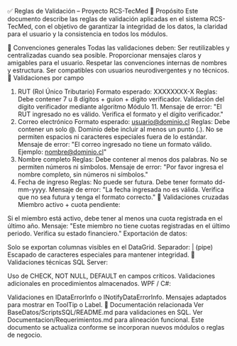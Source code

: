 ✅ Reglas de Validación – Proyecto RCS-TecMed
🎯 Propósito
Este documento describe las reglas de validación aplicadas en el sistema RCS-TecMed, con el objetivo de garantizar la integridad de los datos, la claridad para el usuario y la consistencia en todos los módulos.

📌 Convenciones generales
Todas las validaciones deben:
Ser reutilizables y centralizadas cuando sea posible.
Proporcionar mensajes claros y amigables para el usuario.
Respetar las convenciones internas de nombres y estructura.
Ser compatibles con usuarios neurodivergentes y no técnicos.
🧪 Validaciones por campo
1. RUT (Rol Único Tributario)
Formato esperado: XXXXXXXX-X
Reglas:
Debe contener 7 u 8 dígitos + guion + dígito verificador.
Validación del dígito verificador mediante algoritmo Módulo 11.
Mensaje de error:
"El RUT ingresado no es válido. Verifica el formato y el dígito verificador."
2. Correo electrónico
Formato esperado: usuario@dominio.cl
Reglas:
Debe contener un solo @.
Dominio debe incluir al menos un punto (.).
No se permiten espacios ni caracteres especiales fuera de lo estándar.
Mensaje de error:
"El correo ingresado no tiene un formato válido. Ejemplo: nombre@dominio.cl"
3. Nombre completo
Reglas:
Debe contener al menos dos palabras.
No se permiten números ni símbolos.
Mensaje de error:
"Por favor ingresa el nombre completo, sin números ni símbolos."
4. Fecha de ingreso
Reglas:
No puede ser futura.
Debe tener formato dd-mm-yyyy.
Mensaje de error:
"La fecha ingresada no es válida. Verifica que no sea futura y tenga el formato correcto."
🔁 Validaciones cruzadas
Miembro activo + cuota pendiente:

Si el miembro está activo, debe tener al menos una cuota registrada en el último año.
Mensaje: "Este miembro no tiene cuotas registradas en el último periodo. Verifica su estado financiero."
Exportación de datos:

Solo se exportan columnas visibles en el DataGrid.
Separador: | (pipe)
Escapado de caracteres especiales para mantener integridad.
🧩 Validaciones técnicas
SQL Server:

Uso de CHECK, NOT NULL, DEFAULT en campos críticos.
Validaciones adicionales en procedimientos almacenados.
WPF / C#:

Validaciones en IDataErrorInfo o INotifyDataErrorInfo.
Mensajes adaptados para mostrar en ToolTip o Label.
📄 Documentación relacionada
Ver BaseDatos/ScriptsSQL/README.md para validaciones en SQL.
Ver Documentacion/Requerimientos.md para alineación funcional.
Este documento se actualiza conforme se incorporan nuevos módulos o reglas de negocio.
